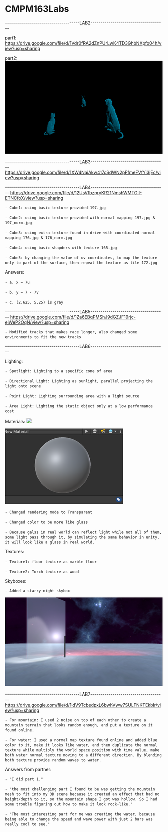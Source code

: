 # CMPM163Labs

-------------------------------------LAB2-------------------------------------

part1: https://drive.google.com/file/d/1Vdr0fRA2dZnPUrLwK4TD3GhbNXpfo04h/view?usp=sharing

part2: 
![](misc/lab2.png)

-------------------------------------LAB3-------------------------------------
https://drive.google.com/file/d/1XW4NaiAkw417cSdWN2pFfmeFVfYi3jEc/view?usp=sharing

-------------------------------------LAB4-------------------------------------
https://drive.google.com/file/d/12UsVfbzpryKR21NmshWMTGII-ETNCfoX/view?usp=sharing

    - Cube1: using basic texture provided 197.jpg

    - Cube2: using basic texture provided with normal mapping 197.jpg & 197_norm.jpg

    - Cube3: using extra texture found in drive with coordinated normal mapping 176.jpg & 176_norm.jpg

    - Cube4: using basic shapders with texture 165.jpg

    - Cube5: by changing the value of uv coordinates, to map the texture only to part of the surface, then repeat the texture as tile 172.jpg

Answers:

    - a. x = 7u

    - b. y = 7 - 7v

    - c. (2.625, 5.25) is gray

-------------------------------------LAB5-------------------------------------
https://drive.google.com/file/d/1Za6EBqPMShJ9dGZJF19rjc-elWeP2OqN/view?usp=sharing

    - Modified tracks that makes race longer, also changed some environments to fit the new tracks

-------------------------------------LAB6-------------------------------------

Lighting:

    - Spotlight: Lighting to a specific cone of area

    - Directional Light: Lighting as sunlight, parallel projecting the light onto scene

    - Point Light: Lighting surrounding area with a light source

    - Area Light: Lighting the static object only at a low performance cost

Materials:
![](misc/Glass-Wall.png)

![](misc/glass.png)

    - Changed rendering mode to Transparent

    - Changed color to be more like glass

    - Because galss in real world can reflect light while not all of them, some light pass through it, by simulating the same behavior in unity, it will look like a glass in real world.

Textures:

    - Texture1: floor texture as marble floor

    - Texture2: Torch texture as wood

Skyboxes:

    - Added a starry night skybox

![](misc/lab6.png)

-------------------------------------LAB7-------------------------------------
https://drive.google.com/file/d/1idV9TcbedpxL6bwhVww7SULFNKTEkbIr/view?usp=sharing

    - For mountain: I used 2 noise on top of each other to create a mountain terrain that looks random enough, and put a texture on it found online.

    - For water: I used a normal map texture found online and added blue color to it, make it looks like water, and then duplicate the normal texture while multiply the world space position with time value, make both water normal texture moving to a different direction. By blending both texture provide random waves to water.

Answers from partner:

    - "I did part 1."

    - "the most challenging part I found to be was getting the mountain mesh to fit into my 3D scene because it created an effect that had no height/depth to it, so the mountain shape I got was hollow. So I had some trouble figuring out how to make it look rock-like."

    - "The most interesting part for me was creating the water, because being able to change the speed and wave power with just 2 bars was really cool to see."